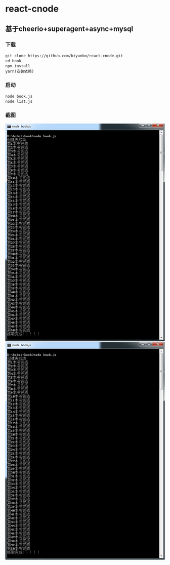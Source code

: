 # react-cnode
基于cheerio+superagent+async+mysql
------------------------------------------------------------------
### 下载
```
git clone https://github.com/biyunbo/react-cnode.git
cd book
npm install
yarn(安装依赖)
``` 

### 启动
```
node book.js
node list.js
```

### 截图
![截图](https://github.com/biyunbo/book/raw/master/show/tu1.png)
![截图](https://github.com/biyunbo/book/raw/master/show/tu1.png)


